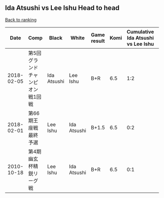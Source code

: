 ## Ida Atsushi vs Lee Ishu Head to head

[Back to ranking](../../index.md)




| **Date** | **Comp** | **Black** | **White** | **Game result** | **Komi** | **Cumulative Ida Atsushi vs Lee Ishu** | **Ida Atsushi streak** | **Lee Ishu streak** | 
| --- | --- | --- | --- | --- | --- | --- | --- | --- |
| 2018-02-05 | 第5回グランドチャンピオン戦1回戦 | Ida Atsushi | Lee Ishu | B+R | 6.5 | 1:2 | 1 | 0 | 
| 2018-02-01 | 第66期王座戦最終予選 | Lee Ishu | Ida Atsushi | B+1.5 | 6.5 | 0:2 | 0 | 2 | 
| 2010-10-18 | 第4期幽玄杯精鋭リーグ戦 | Lee Ishu | Ida Atsushi | B+R | 6.5 | 0:1 | 0 | 1 |




